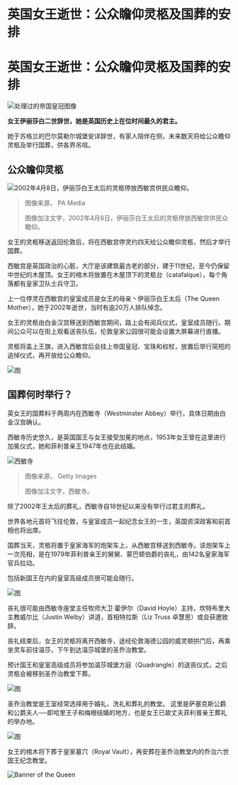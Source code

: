 # 英国女王逝世：公众瞻仰灵柩及国葬的安排

#  英国女王逝世：公众瞻仰灵柩及国葬的安排


![处理过的帝国皇冠图像](_123965378_header_image_976x720.png)

**女王伊丽莎白二世辞世，她是英国历史上在位时间最久的君主。**

她于苏格兰的巴尔莫勒尔城堡安详辞世，有家人陪伴在侧，未来数天将给公众瞻仰灵柩及举行国葬，供各界吊唁。

##  公众瞻仰灵柩

![2002年4月8日，伊丽莎白王太后的灵柩停放西敏宫供民众瞻仰。](_126650384_011344.death-queen-next-02120282a_pictures_pri13.jpg)

> 图像来源，  PA Media
>
> 图像加注文字，2002年4月8日，伊丽莎白王太后的灵柩停放西敏宫供民众瞻仰。

女王的灵柩移送返回伦敦后，将在西敏宫停灵约四天给公众瞻仰灵柩，然后才举行国葬。

西敏宫是英国政治的心脏，大厅是该建筑最古老的部分，建于11世纪，至今仍保留中世纪的木屋顶。女王的棺木将放置在木屋顶下的灵柩台（catafalque），每个角落都有皇家卫队士兵守卫。

上一位停灵在西敏宫的皇室成员是女王的母亲丶伊丽莎白王太后（The Queen Mother），她于2002年逝世，当时有逾20万人排队悼念。

女王的灵柩由白金汉宫移送到西敏宫期间，路上会有阅兵仪式，皇室成员随行。期间公众可以在街上观看送丧队伍，伦敦皇家公园很可能会设置大屏幕进行直播。

灵柩将盖上王旗，进入西敏宫后会挂上帝国皇冠、宝珠和权杖，放置后举行简短的追悼仪式，再开放给公众瞻仰。

![图](_126651923_swallow_640x2-nc.png)

##  国葬何时举行？

英女王的国葬料于两周内在西敏寺（Westminster Abbey）举行，具体日期由白金汉宫确认。

西敏寺历史悠久，是英国国王与女王接受加冕的地点，1953年女王曾在这里进行加冕仪式，她和菲利普亲王1947年也在此结婚。

![西敏寺](_124363439_gettyimages-1314665602abbey.jpg)

> 图像来源，  Getty Images
>
> 图像加注文字，西敏寺。

除了2002年王太后的葬礼，西敏寺自18世纪以来没有举行过君主的葬礼。

世界各地元首将飞往伦敦，与皇室成员一起纪念女王的一生，英国资深政客和前首相也将出席。

国葬当天，灵柩将置于皇家海军的炮架车上，从西敏宫移送到西敏寺。该炮架车上一次亮相，是在1979年菲利普亲王的舅舅、蒙巴顿伯爵的丧礼，由142名皇家海军官兵拉动。

包括新国王在内的皇室高级成员很可能会随行。

![图](_126651928_duck_640x2-nc.png)

丧礼很可能由西敏寺座堂主任牧师大卫·霍伊尔（David Hoyle）主持，坎特布里大主教威尔比（Justin Welby）讲道，首相特拉斯（Liz Truss 卓慧思）或会获邀致辞。

丧礼结束后，女王的灵柩将离开西敏寺，途经伦敦海德公园的威灵顿拱门后，再乘坐灵车前往温莎，下午到达温莎城堡的圣乔治教堂。

预计国王和皇室高级成员将参加温莎城堡方庭（Quadrangle）的送丧仪式，之后灵柩会被移到圣乔治教堂下葬。

![图](_126651925_flamingo_640x2-nc.png)

圣乔治教堂是王室经常选择用于婚礼、洗礼和葬礼的教堂。 这里是萨塞克斯公爵和公爵夫人──即哈里王子和梅根结婚的地方，也是女王已故丈夫菲利普亲王葬礼的举办地。

![图](_126651924_heron_640x2-nc.png)

女王的棺木将下葬于皇家墓穴（Royal Vault），再安葬在圣乔治教堂内的乔治六世国王纪念教堂。

![Banner of the Queen](_123965470_elizabeth_banner.png)


